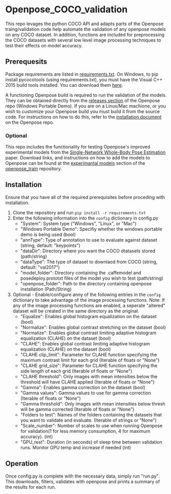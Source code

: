 # Openpose_COCO_validation
This repo levages the python COCO API and adapts parts of the Openpose traing/validation code help automate the validation of any openpose models on any COCO dataset. In addition, functions are included for preprocessing the COCO datasets with several low level image processing techniques to test their effects on model accuracy.

## Prerequesits
Package requirements are listed in [requirements.txt](requirements.txt). On Windows, to pip install pycocotools (using requirements.txt), you must have the Visual C++ 2015 build tools installed. You can download them [here](https://go.microsoft.com/fwlink/?LinkId=691126).

A functioning Openpose build is required to run the validation of the models. They can be obtained directly from the [releases section](https://github.com/CMU-Perceptual-Computing-Lab/openpose/releases) of the Openpose repo (Windows Portable Demo). If you are on a Linux/Mac machione, or you wish to customize your Openpose build you must build it from the source code. For instructions on how to do this, refer to the [installation document](https://github.com/CMU-Perceptual-Computing-Lab/openpose/blob/master/doc/installation.md) on the Openpose repo.

### Optional
This repo includes the functionality for testing Openpose's improved experimental models from the [Single-Network Whole-Body Pose Estimation](https://arxiv.org/abs/1909.13423) paper. Download links, and instructions on how to add the models to Openpose can be found at the [experimantal models](https://github.com/CMU-Perceptual-Computing-Lab/openpose_train/tree/master/experimental_models) section of the [openpose_train](https://github.com/CMU-Perceptual-Computing-Lab/openpose_train) repository.

## Installation
Ensure that you have all of the required prerequisites before proceding with installation.
1. Clone the repository and run `pip install -r requirements.txt`
2. Enter the following information into the `config` dictionary in config.py
    * "System": System type ("Windows", "Linux", or "Mac")
    * "Windows Portable Demo": Specifiy whether the windows portable demo is being used (bool)
    * "annType": Type of annotation to use to evaluate against dataset (string, default: "keypoints")
    * "dataDir": Directory where you want the COCO dtatasets stored (path/string)
    * "dataType": The type of dataset to downlaod from COCO (string, default: "val2017")
    * "model_folder": Directory containing the .caffemodel and posedeploy.prototxt files of the model you wish to test (path/string)
    * "openpose_folder": Path to the directory containing openpose installation (Path/String)
3. Optional - Enable/configure anny of the following entries in the `config` dictionary to take advantage of the image processing functions. Note: If any of the image processing functions are enabled, a seperate "altered" dataset will be created in the same directory as the original.
    * "Equalize": Enables global histogram equalization on the dataset (bool)
    * "Normalize": Enables global contrast stretching on the dataset (bool)
    * "Normalize": Enables global contrast limiting adaptive histogram equalization (CLAHE) on the dataset (bool)
    * "CLAHE": Enables global contrast limiting adaptive histogram equalization (CLAHE) on the dataset (bool)
    * "CLAHE clip_limit": Parameter for CLAHE function specifying the maximum contrast limit for each grid (Iterable of floats or "None")
    * "CLAHE grid_size": Parameter for CLAHE function specifying the side length of each grid (Iterable of floats or "None")
    * "CLAHE threshold": Only images with mean intensities below the threshold will have CLAHE applied (Iterable of floats or "None")
    * "Gamma": Enables gamma correction on the dataset (bool)
    * "Gamma values": Gamma values to use for gamma correction (Iterable of floats or "None")
    * "Gamma threshold": Only images with mean intensities below thresh will be gamma corrected (Iterable of floats or "None")
    * "Folders to test": Names of the folders containing the datasets that you want to validate and evaluate. (Iterable of strings or "None")
    * "Scale_number": Number of scales to use when running Openpose for validation(1 for less memory consumption, 4 for maximum accuracy). (int)
    * "GPU_rest": Duration (in seconds) of sleep time between validation runs. Monitor GPU temp and increase if needed (int)

## Operation
Once config.py is complete with the necessary data, simply run "run.py". This downloads, filters, validates with openpose and prints a summary of the results for each run. 